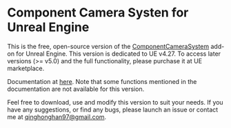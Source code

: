 # Component Camera Systen for Unreal Engine
This is the free, open-source version of the [ComponentCameraSystem](https://www.unrealengine.com/marketplace/product/7dd53db6fd3a4ccfa4c35e6b2125b742) add-on for Unreal Engine. This version is dedicated to UE v4.27. To access later versions (>= v5.0) and the full functionality, please purchase it at UE marketplace.

Documentation at [here](https://sulleyyys-organization.gitbook.io/manuals-of-ccs/). Note that some functions mentioned in the documentation are not available for this version.

Feel free to download, use and modify this version to suit your needs. If you have any suggestions, or find any bugs, please launch an issue or contact me at qinghonghan97@gmail.com.

